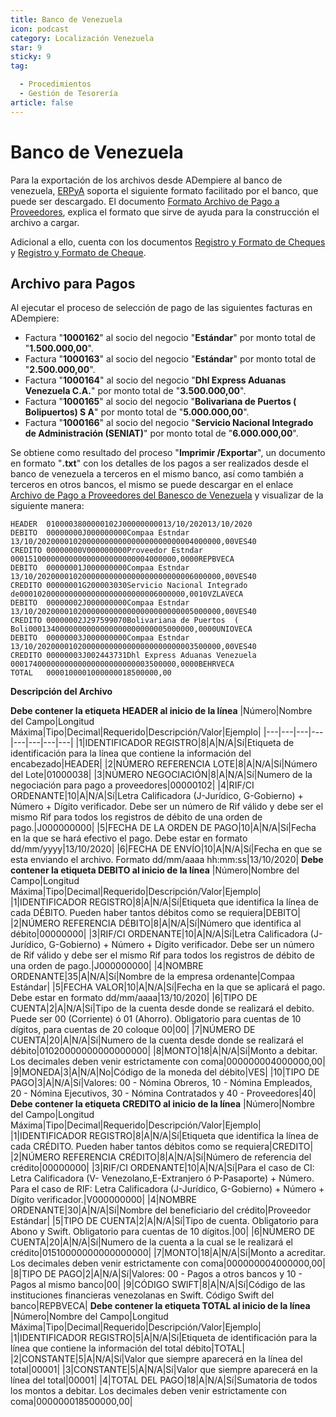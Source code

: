 ```yaml
---
title: Banco de Venezuela
icon: podcast
category: Localización Venezuela
star: 9
sticky: 9
tag:

  - Procedimientos
  - Gestión de Tesorería
article: false
---
```


**Banco de Venezuela**
======================

Para la exportación de los archivos desde ADempiere al banco de venezuela, [ERPyA](http://erpya.com) soporta el siguiente formato facilitado por el banco, que puede ser descargado. El documento [Formato Archivo de Pago a Proveedores](/assets/img/docs/lve/procedures/treasury-management/resources/upload-bank-statement-to-bank/venezuela/FormatoDeArchivoPagoProveedores.pdf), explica el formato que sirve de ayuda para la construcción el archivo a cargar.

Adicional a ello, cuenta con los documentos [Registro y Formato de Cheques](/assets/img/docs/lve/procedures/treasury-management/resources/upload-bank-statement-to-bank/venezuela/Venezuela_Verificación.xlsx) y [Registro y Formato de Cheque](/assets/img/docs/lve/procedures/treasury-management/resources/upload-bank-statement-to-bank/venezuela/Venezuela.xlsx).

**Archivo para Pagos**
----------------------

Al ejecutar el proceso de selección de pago de las siguientes facturas en ADempiere:

- Factura "**1000162**" al socio del negocio "**Estándar**" por monto total de "**1.500.000,00**".
- Factura "**1000163**" al socio del negocio "**Estándar**" por monto total de "**2.500.000,00**".
- Factura "**1000164**" al socio del negocio "**Dhl Express Aduanas Venezuela C.A.**" por monto total de "**3.500.000,00**".
- Factura "**1000165**" al socio del negocio "**Bolivariana de Puertos  ( Bolipuertos)  S A**" por monto total de "**5.000.000,00**".
- Factura "**1000166**" al socio del negocio "**Servicio Nacional Integrado de Administración (SENIAT)**" por monto total de "**6.000.000,00**".

Se obtiene como resultado del proceso "**Imprimir /Exportar**", un documento en formato "**.txt**" con los detalles de los pagos a ser realizados desde el banco de venezuela a terceros en el mismo banco, así como también a terceros en otros bancos, el mismo se puede descargar en el enlace [Archivo de Pago a Proveedores del Banesco de Venezuela](/assets/img/docs/lve/procedures/treasury-management/resources/upload-bank-statement-to-bank/venezuela/Banco_de_Venezuela_SA_Banco_Universal_1000038.txt) y visualizar de la siguiente manera:

    HEADER  0100003800000102J00000000013/10/202013/10/2020
    DEBITO  00000000J000000000Compaa Estndar                     13/10/20200001020000000000000000000000004000000,00VES40
    CREDITO 00000000V000000000Proveedor Estndar             0001510000000000000000000000004000000,0000REPBVECA                                                             
    DEBITO  00000001J000000000Compaa Estndar                     13/10/20200001020000000000000000000000006000000,00VES40
    CREDITO 00000001G200003030Servicio Nacional Integrado de0001020000000000000000000000006000000,0010VZLAVECA                                                             
    DEBITO  00000002J000000000Compaa Estndar                     13/10/20200001020000000000000000000000005000000,00VES40
    CREDITO 00000002J297599070Bolivariana de Puertos  ( Boli0001340000000000000000000000005000000,0000UNIOVECA                                                             
    DEBITO  00000003J000000000Compaa Estndar                     13/10/20200001020000000000000000000000003500000,00VES40
    CREDITO 00000003J002443731Dhl Express Aduanas Venezuela 0001740000000000000000000000003500000,0000BEHRVECA                                                             
    TOTAL   0000100001000000018500000,00

**Descripción del Archivo**

**Debe contener la etiqueta HEADER al inicio de la línea**
|Número|Nombre del Campo|Longitud Máxima|Tipo|Decimal|Requerido|Descripción/Valor|Ejemplo|
|---|---|---|---|---|---|---|---|
|1|IDENTIFICADOR REGISTRO|8|A|N/A|Sí|Etiqueta de identificación para la línea que contiene la información del encabezado|HEADER|
|2|NÚMERO REFERENCIA LOTE|8|A|N/A|Sí|Número del Lote|01000038|
|3|NÚMERO NEGOCIACIÓN|8|A|N/A|Sí|Numero de la negociación para pago a proveedores|00000102|
|4|RIF/CI ORDENANTE|10|A|N/A|Sí|Letra Calificadora (J-Jurídico, G-Gobierno) + Número + Dígito verificador. Debe ser un número de Rif válido y debe ser el mismo Rif para todos los registros de débito de una orden de pago.|J000000000|
|5|FECHA DE LA ORDEN DE PAGO|10|A|N/A|Sí|Fecha en la que se hará efectivo el pago. Debe estar en formato dd/mm/yyyy|13/10/2020|
|6|FECHA DE ENVÍO|10|A|N/A|Sí|Fecha en que se esta enviando el archivo. Formato dd/mm/aaaa hh:mm:ss|13/10/2020|
**Debe contener la etiqueta DEBITO al inicio de la línea**
|Número|Nombre del Campo|Longitud Máxima|Tipo|Decimal|Requerido|Descripción/Valor|Ejemplo|
|1|IDENTIFICADOR REGISTRO|8|A|N/A|Sí|Etiqueta que identifica la línea de cada DÉBITO. Pueden haber tantos débitos como se requiera|DEBITO|
|2|NÚMERO REFERENCIA DÉBITO|8|A|N/A|Sí|Número que identifica al débito|00000000|
|3|RIF/CI ORDENANTE|10|A|N/A|Sí|Letra Calificadora (J-Jurídico, G-Gobierno) + Número + Dígito verificador. Debe ser un número de Rif válido y debe ser el mismo Rif para todos los registros de débito de una orden de pago.|J000000000|
|4|NOMBRE ORDENANTE|35|A|N/A|Sí|Nombre de la empresa ordenante|Compaa Estándar|
|5|FECHA VALOR|10|A|N/A|Sí|Fecha en la que se aplicará el pago. Debe estar en formato dd/mm/aaaa|13/10/2020|
|6|TIPO DE CUENTA|2|A|N/A|Sí|Tipo de la cuenta desde donde se realizará el debito. Puede ser 00 (Corriente) ó 01 (Ahorro). Obligatorio para cuentas de 10 dígitos, para cuentas de 20 coloque 00|00|
|7|NÚMERO DE CUENTA|20|A|N/A|Sí|Numero de la cuenta desde donde se realizará el débito|01020000000000000000|
|8|MONTO|18|A|N/A|Sí|Monto a debitar. Los decimales deben venir estrictamente con coma|000000004000000,00|
|9|MONEDA|3|A|N/A|No|Código de la moneda del débito|VES|
|10|TIPO DE PAGO|3|A|N/A|Sí|Valores: 00 - Nómina Obreros, 10 - Nómina Empleados, 20 - Nómina Ejecutivos, 30 - Nómina Contratados y 40 - Proveedores|40|
**Debe contener la etiqueta CREDITO al inicio de la línea**
|Número|Nombre del Campo|Longitud Máxima|Tipo|Decimal|Requerido|Descripción/Valor|Ejemplo|
|1|IDENTIFICADOR REGISTRO|8|A|N/A|Sí|Etiqueta que identifica la línea de cada CRÉDITO. Pueden haber tantos débitos como se requiera|CREDITO|
|2|NÚMERO REFERENCIA CRÉDITO|8|A|N/A|Sí|Número de referencia del crédito|00000000|
|3|RIF/CI ORDENANTE|10|A|N/A|Sí|Para el caso de CI: Letra Calificadora (V- Venezolano,E-Extranjero ó P-Pasaporte) + Número. Para el caso de RIF: Letra Calificadora (J-Jurídico, G-Gobierno) + Número + Dígito verificador.|V000000000|
|4|NOMBRE ORDENANTE|30|A|N/A|Sí|Nombre del beneficiario del crédito|Proveedor Estándar|
|5|TIPO DE CUENTA|2|A|N/A|Sí|Tipo de cuenta. Obligatorio para Abono y Swift. Obligatorio para cuentas de 10 dígitos.|00|
|6|NÚMERO DE CUENTA|20|A|N/A|Sí|Numero de la cuenta a la cual se le realizará el crédito|01510000000000000000|
|7|MONTO|18|A|N/A|Sí|Monto a acreditar. Los decimales deben venir estrictamente con coma|000000004000000,00|
|8|TIPO DE PAGO|2|A|N/A|Sí|Valores: 00 - Pagos a otros bancos y 10 - Pagos al mismo banco|00|
|9|CÓDIGO SWIFT|8|A|N/A|Sí|Código de las instituciones financieras venezolanas en Swift. Código Swift del banco|REPBVECA|
**Debe contener la etiqueta TOTAL al inicio de la línea**
|Número|Nombre del Campo|Longitud Máxima|Tipo|Decimal|Requerido|Descripción/Valor|Ejemplo|
|1|IDENTIFICADOR REGISTRO|5|A|N/A|Sí|Etiqueta de identificación para la línea que contiene la información del total débito|TOTAL|
|2|CONSTANTE|5|A|N/A|Sí|Valor que siempre aparecerá en la línea del total|00001|
|3|CONSTANTE|5|A|N/A|Sí|Valor que siempre aparecerá en la línea del total|00001|
|4|TOTAL DEL PAGO|18|A|N/A|Sí|Sumatoria de todos los montos a debitar. Los decimales deben venir estrictamente con coma|000000018500000,00|

